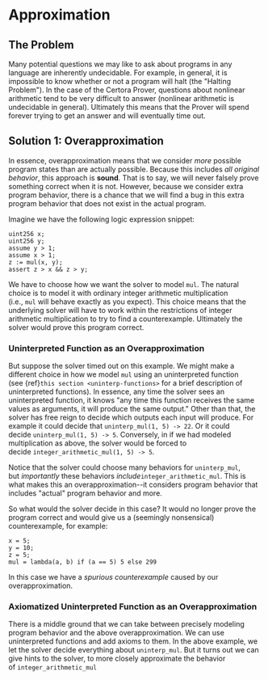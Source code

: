 Approximation
=============

The Problem
-----------

Many potential questions we may like to ask about programs in any language are inherently undecidable. For example, in general, it is impossible to know whether or not a program will halt (the "Halting Problem"). In the case of the Certora Prover, questions about nonlinear arithmetic tend to be very difficult to answer (nonlinear arithmetic is undecidable in general).
Ultimately this means that the Prover will spend forever trying to get an answer and will eventually time out.

Solution 1: Overapproximation
-----------------------------

In essence, overapproximation means that we consider _more_ possible program states than are actually possible. Because this includes _all original behavior_, this approach is **sound**. That is to say, we will never falsely prove something correct when it is not. However, because we consider extra program behavior, there is a chance that we will find a bug in this extra program behavior that does not exist in the actual program.

Imagine we have the following logic expression snippet:

```
uint256 x;
uint256 y;
assume y > 1;
assume x > 1;
z := mul(x, y);
assert z > x && z > y;
```

We have to choose how we want the solver to model `mul`. The natural choice is to model it with ordinary integer arithmetic multiplication (i.e., `mul` will behave exactly as you expect). This choice means that the underlying solver will have to work within the restrictions of integer arithmetic multiplication to try to find a counterexample. Ultimately the solver would prove this program correct.

### Uninterpreted Function as an Overapproximation

But suppose the solver timed out on this example. We might make a different choice in how we model `mul` using an uninterpreted function (see {ref}`this section <uninterp-functions>` for a brief description of uninterpreted functions). In essence, any time the solver sees an uninterpreted function, it knows "any time this function receives the same values as arguments, it will produce the same output." Other than that, the solver has free reign to decide which outputs each input will produce. For example it could decide that `uninterp_mul(1, 5) -> 22`. Or it could decide `uninterp_mul(1, 5) -> 5`. Conversely, in if we had modeled multiplication as above, the solver would be forced to decide `integer_arithmetic_mul(1, 5) -> 5`. 

Notice that the solver could choose many behaviors for `uninterp_mul`, but _importantly_ these behaviors _include_`integer_arithmetic_mul`. This is what makes this an overapproximation--it considers program behavior that includes "actual" program behavior and more.

So what would the solver decide in this case? It would no longer prove the program correct and would give us a (seemingly nonsensical) counterexample, for example:

```
x = 5;
y = 10;
z = 5;
mul = lambda(a, b) if (a == 5) 5 else 299
```

In this case we have a _spurious counterexample_ caused by our overapproximation.

### Axiomatized Uninterpreted Function as an Overapproximation

There is a middle ground that we can take between precisely modeling program behavior and the above overapproximation. We can use uninterpreted functions and add axioms to them. In the above example, we let the solver decide everything about `uninterp_mul`. But it turns out we can give hints to the solver, to more closely approximate the behavior of `integer_arithmetic_mul`
